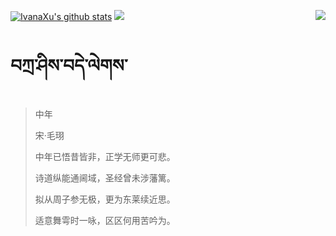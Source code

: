 [![IvanaXu's github stats](https://github-readme-stats.vercel.app/api?username=IvanaXu&show_icons=true&theme=vue-dark)](https://github.com/anuraghazra/github-readme-stats)
<img align="right" src="https://github-readme-stats.vercel.app/api/top-langs/?username=IvanaXu&langs_count=7&theme=graywhite" />
<img src="https://github-readme-stats.vercel.app/api/wakatime?username=IvanaXu&layout=compact&langs_count=6&theme=vue-dark&&custom_title=Programming Times(Jul 29 2021-)" />
# བཀྲ་ཤིས་བདེ་ལེགས་
> 中年
>
> 宋·毛珝
>
> 中年已悟昔皆非，正学无师更可悲。
> 
> 诗道纵能通阃域，圣经曾未涉藩篱。
> 
> 拟从周子参无极，更为东莱续近思。
> 
> 适意舞雩时一咏，区区何用苦吟为。